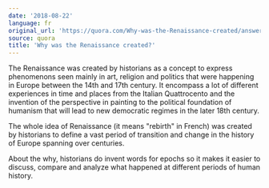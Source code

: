 ```yaml
---
date: '2018-08-22'
language: fr
original_url: 'https://quora.com/Why-was-the-Renaissance-created/answer/Clément-Renaud'
source: quora
title: 'Why was the Renaissance created?'
---
```


The Renaissance was created by historians as a concept to express
phenomenons seen mainly in art, religion and politics that were
happening in Europe between the 14th and 17th century. It encompass a
lot of different experiences in time and places from the Italian
Quattrocento and the invention of the perspective in painting to the
political foundation of humanism that will lead to new democratic
regimes in the later 18th century.

The whole idea of Renaissance (it means "rebirth" in French) was created
by historians to define a vast period of transition and change in the
history of Europe spanning over centuries.

About the why, historians do invent words for epochs so it makes it
easier to discuss, compare and analyze what happened at different
periods of human history.
